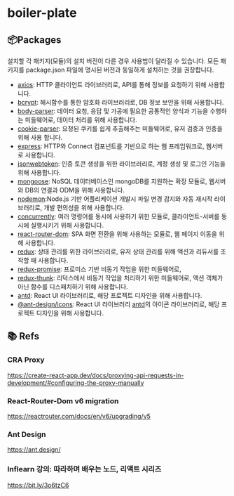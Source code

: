 # boiler-plate

## 📦Packages
설치할 각 패키지(모듈)의 설치 버전이 다른 경우 사용법이 달라질 수 있습니다.
모든 패키지를 package.json 파일에 명시된 버전과 동일하게 설치하는 것을 권장합니다.
- [axios](https://github.com/axios/axios): HTTP 클라이언트 라이브러리로, API를 통해 정보를 요청하기 위해 사용합니다.
- [bcrypt](https://github.com/kelektiv/node.bcrypt.js): 해시함수를 통한 암호화 라이브러리로, DB 정보 보안을 위해 사용합니다.
- [body-parser](https://github.com/expressjs/body-parser): 데이터 요청, 응답 및 가공에 필요한 공통적인 양식과 기능을 수행하는 미들웨어로, 데이터 처리를 위해 사용합니다.
- [cookie-parser](https://github.com/expressjs/cookie-parser): 요청된 쿠키를 쉽게 추출해주는 미들웨어로, 유저 검증과 인증을 위해 사용 합니다.
- [express](https://github.com/expressjs/express): HTTP와 Connect 컴포넌트를 기반으로 하는 웹 프레임워크로, 웹서버로 사용합니다.
- [jsonwebtoken](https://github.com/auth0/node-jsonwebtoken): 인증 토큰 생성을 위한 라이브러리로, 계정 생성 및 로그인 기능을 위해 사용합니다.
- [mongoose](https://github.com/Automattic/mongoose): NoSQL 데이터베이스인 mongoDB를 지원하는 확장 모듈로, 웹서버와 DB의 연결과 ODM을 위해 사용합니다.
- [nodemon](https://github.com/remy/nodemon):Node.js 기반 어플리케이션 개발시 파일 변경 감지와 자동 재시작 라이브러리로, 개발 편의성을 위해 사용합니다.
- [concurrently](https://github.com/open-cli-tools/concurrently): 여러 명령어를 동시에 사용하기 위한 모듈로, 클라이언트-서버를 동시에 실행시키기 위해 사용합니다.
- [react-router-dom](https://github.com/remix-run/react-router): SPA 화면 전환을 위해 사용하는 모듈로, 웹 페이지 이동을 위해 사용합니다.
- [redux](https://github.com/reduxjs/redux): 상태 관리를 위한 라이브러리로, 유저 상태 관리를 위해 액션과 리듀서를 조작할 때 사용합니다.
- [redux-promise](https://github.com/redux-utilities/redux-promise): 프로미스 기반 비동기 작업을 위한 미들웨어로, 
- [redux-thunk](https://github.com/reduxjs/redux-thunk): 리덕스에서 비동기 작업을 처리하기 위한 미들웨어로, 액션 객체가 아닌 함수를 디스패치하기 위해 사용합니다.
- [antd](https://github.com/ant-design/ant-design): React UI 라이브러리로, 해당 프로젝트 디자인을 위해 사용합니다.
- [@ant-design/icons](https://github.com/ant-design/ant-design-icons/tree/master/packages/icons-react): React UI 라이브러리 [antd](https://github.com/ant-design/ant-design)의 아이콘 라이브러리로, 해당 프로젝트 디자인을 위해 사용합니다.



## 📚 Refs
### CRA Proxy
https://create-react-app.dev/docs/proxying-api-requests-in-development/#configuring-the-proxy-manually
### React-Router-Dom v6 migration
https://reactrouter.com/docs/en/v6/upgrading/v5
### Ant Design
https://ant.design/
### Inflearn 강의: 따라하며 배우는 노드, 리액트 시리즈
https://bit.ly/3o6tzC6